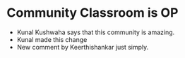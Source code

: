 # Community Classroom is OP

- Kunal Kushwaha says that this community is amazing.
- Kunal made this change
- New comment by Keerthishankar just simply.
